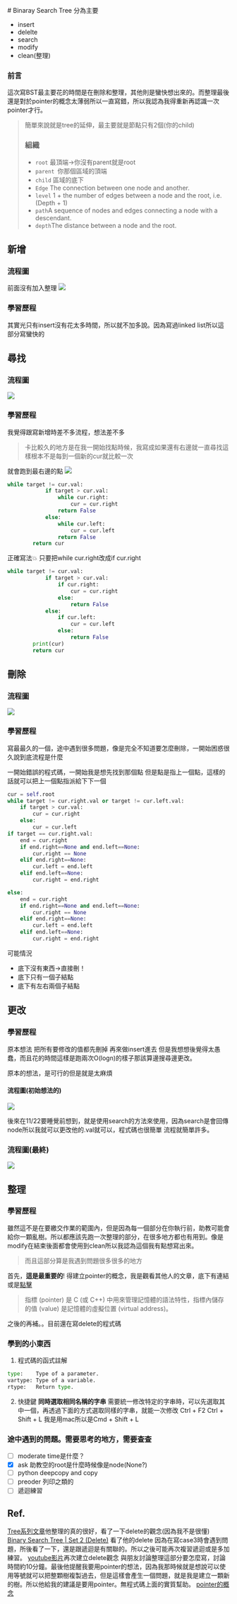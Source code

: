 \# Binaray Search Tree
分為主要
- insert 
- delelte
- search
- modify 
- clean(整理)

### 前言
這次寫BST最主要花的時間是在刪除和整理，其他則是蠻快想出來的。而整理最後還是對於pointer的概念太薄弱所以一直寫錯，所以我認為我得重新再認識一次pointer才行。


>簡單來說就是tree的延伸，最主要就是節點只有2個(你的child)
>### 組織
>- `root` 最頂端->你沒有parent就是root
>- `parent `你那個區域的頂端
>- `child` 區域的底下
>- `Edge` The connection between one node and another.
>- `level` 1 + the number of edges between a node and the root, i.e. (Depth + 1)
>- `path`A sequence of nodes and edges connecting a node with a descendant.
>- `depth`The distance between a node and the root.



## 新增
### 流程圖
前面沒有加入整理
![](https://i.imgur.com/6erN657.png)

### 學習歷程
其實光只有insert沒有花太多時間，所以就不加多說。因為寫過linked list所以這部分寫蠻快的


## 尋找
### 流程圖

![](https://i.imgur.com/uYEHqZo.png)

### 學習歷程
我覺得跟寫新增時差不多流程，想法差不多
>卡比較久的地方是在我一開始找點時候，我寫成如果還有右邊就一直尋找這樣根本不是每到一個新的cur就比較一次
>
就會跑到最右邊的點
![](https://i.imgur.com/Z0nYKPK.png)

```python
while target != cur.val:
            if target > cur.val:
                while cur.right:
                    cur = cur.right
                return False                 
            else:
                while cur.left:
                    cur = cur.left
                return False   
        return cur

```
正確寫法:boom:
只要把while cur.right改成if cur.right
```python
while target != cur.val:
            if target > cur.val:
                if cur.right:
                    cur = cur.right
                else:
                    return False
            else:
                if cur.left:
                    cur = cur.left
                else:
                    return False
        print(cur)
        return cur

```


## 刪除
### 流程圖
![](https://i.imgur.com/obFtWkT.png)
### 學習歷程
寫最最久的一個，途中遇到很多問題，像是完全不知道要怎麼刪除，一開始困惑很久說到底流程是什麼

一開始錯誤的程式碼，一開始我是想先找到那個點
但是點是指上一個點，這樣的話就可以把上一個點指派給下下一個
```python
cur = self.root
while target != cur.right.val or target != cur.left.val:
    if target > cur.val:
        cur = cur.right
    else:
        cur = cur.left
if target == cur.right.val:
    end = cur.right
    if end.right==None and end.left==None:
        cur.right == None
    elif end.right==None:
        cur.left = end.left
    elif end.left==None:
        cur.right = end.right

else:
    end = cur.right
    if end.right==None and end.left==None:
        cur.right == None
    elif end.right==None:
        cur.left = end.left
    elif end.left==None:
        cur.right = end.right


```
可能情況
- 底下沒有東西->直接刪！
- 底下只有一個子結點
- 底下有左右兩個子結點


## 更改
### 學習歷程
原本想法
把所有要修改的值都先刪掉 再來做insert進去
但是我想想後覺得太愚蠢，而且花的時間這樣是跑兩次O(logn)的樣子那該算邊搜尋邊更改。

原本的想法，是可行的但是就是太麻煩
#### 流程圖(初始想法的)
![](https://i.imgur.com/oLJIZAj.png)

後來在11/22要睡覺前想到，就是使用search的方法來使用，因為search是會回傳node所以我就可以更改他的.val就可以，程式碼也很簡單
流程就簡單許多。
### 流程圖(最終)
![](https://i.imgur.com/dICpP0A.png)


## 整理
### 學習歷程
雖然這不是在要繳交作業的範圍內，但是因為每一個部分在你執行前，助教可能會給你一顆亂樹。所以都應該先跑一次整理的部分，在很多地方都也有用到。像是modify在結束後面都會使用到clean所以我認為這個我有點想寫出來。

> 而且這部分算是我遇到問題很多很多的地方

首先，**這是最重要的**!
得建立pointer的概念，我是觀看其他人的文章，底下有連結或是[點擊](https://michaelchen.tech/c-programming/pointer/)
>指標 (pointer) 是 C (或 C++) 中用來管理記憶體的語法特性，指標內儲存的值 (value) 是記憶體的虛擬位置 (virtual address)。

之後的再補。。目前還在寫delete的程式碼
### 學到的小東西
1. 程式碼的函式註解
```python
type:    Type of a parameter.
vartype: Type of a variable. 
rtype:   Return type. 

```
2. 快捷鍵
**同時選取相同名稱的字串**
需要統一修改特定的字串時，可以先選取其中一個，再透過下面的方式選取同樣的字串，就能一次修改
Ctrl + F2
Ctrl + Shift + L
我是用mac所以是Cmd + Shift + L


### 途中遇到的問題。需要思考的地方，需要查查
- [ ] moderate time是什麼？
- [x] ask 助教空的root是什麼時候像是node(None?)
- [ ] python deepcopy and copy
- [ ] preoder 列印之類的
- [ ] 遞迴練習

## Ref.

[Tree系列文章](http://alrightchiu.github.io/SecondRound/mu-lu-yan-suan-fa-yu-zi-liao-jie-gou.html)他整理的真的很好，看了一下delete的觀念(因為我不是很懂)
[Binary Search Tree | Set 2 (Delete)](https://www.geeksforgeeks.org/binary-search-tree-set-2-delete/) 看了他的delete 因為在寫case3時會遇到問題，所後看了一下，還是跟遞迴是有關聯的。所以之後可能再次複習遞迴或是多加練習。
[youtube影片](https://www.youtube.com/watch?v=pYT9F8_LFTM)再次建立delete觀念
與朋友討論整理這部分要怎麼寫，討論時間約10分鐘。最後他提醒我要用pointer的想法，因為我那時候就是想說可以使用等號就可以把整顆樹複製過去，但是這樣會產生一個問題，就是我是建立一顆新的樹。所以他給我的建議是要用pointer。無程式碼上面的實質幫助。
[pointer的概念](https://michaelchen.tech/c-programming/pointer/)



